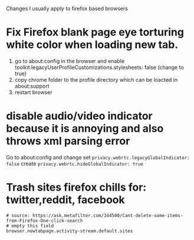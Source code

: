 Changes I usually apply to firefox based browsers

# Fix Firefox blank page eye torturing white color when loading new tab.
1. go to about:config in the browser and enable toolkit.legacyUserProfileCustomizations.stylesheets: false (change to true)
2. copy chrome folder to the profile directory which can be loacted in about:support
3. restart browser

# disable audio/video indicator because it is annoying and also throws xml parsing error
Go to about:config and change 
set `privacy.webrtc.legacyGlobalIndicator: false`
create `privacy.webrtc.hideGlobalIndicator: true`


# Trash sites firefox chills for: twitter,reddit, facebook
```
# source: https://ask.metafilter.com/344500/Cant-delete-some-items-from-Firefox-One-click-search
# empty this field
browser.newtabpage.activity-stream.default.sites
```
